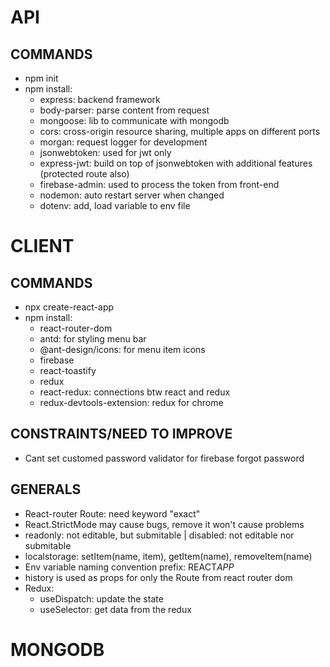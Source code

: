# API

## COMMANDS

- npm init
- npm install:
  - express: backend framework
  - body-parser: parse content from request
  - mongoose: lib to communicate with mongodb
  - cors: cross-origin resource sharing, multiple apps on different ports
  - morgan: request logger for development
  - jsonwebtoken: used for jwt only
  - express-jwt: build on top of jsonwebtoken with additional features (protected route also)
  - firebase-admin: used to process the token from front-end
  - nodemon: auto restart server when changed
  - dotenv: add, load variable to env file

# CLIENT

## COMMANDS

- npx create-react-app
- npm install:
  - react-router-dom
  - antd: for styling menu bar
  - @ant-design/icons: for menu item icons
  - firebase
  - react-toastify
  - redux
  - react-redux: connections btw react and redux
  - redux-devtools-extension: redux for chrome

## CONSTRAINTS/NEED TO IMPROVE

- Cant set customed password validator for firebase forgot password

## GENERALS

- React-router Route: need keyword "exact"
- React.StrictMode may cause bugs, remove it won't cause problems
- readonly: not editable, but submitable | disabled: not editable nor submitable
- localstorage: setItem(name, item), getItem(name), removeItem(name)
- Env variable naming convention prefix: REACT*APP*
- history is used as props for only the Route from react router dom
- Redux:
  - useDispatch: update the state
  - useSelector: get data from the redux

# MONGODB
